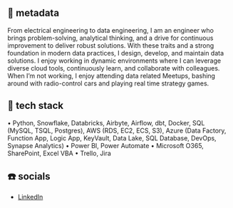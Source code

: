 ## :memo: metadata 

From electrical engineering to data engineering, I am an engineer who brings problem-solving, analytical thinking, and a drive for continuous improvement to deliver robust solutions. With these traits and a strong foundation in modern data practices, I design, develop, and maintain data solutions. I enjoy working in dynamic environments where I can leverage diverse cloud tools, continuously learn, and collaborate with colleagues. When I’m not working, I enjoy attending data related Meetups, bashing around with radio-control cars and playing real time strategy games.

## :wrench: tech stack 

•	Python, Snowflake, Databricks, Airbyte, Airflow, dbt, Docker, SQL (MySQL, TSQL, Postgres), AWS (RDS, EC2, ECS, S3), Azure (Data Factory, Function App, Logic App, KeyVault, Data Lake, SQL Database, DevOps, Synapse Analytics)
•	Power BI, Power Automate
•	Microsoft O365, SharePoint, Excel VBA
•	Trello, Jira

## :phone: socials 
- [LinkedIn](https://www.linkedin.com/in/lukeahuntley/)

<!--
**lukehuntley/lukehuntley** is a ✨ _special_ ✨ repository because its `README.md` (this file) appears on your GitHub profile.

Here are some ideas to get you started:

- 🔭 I’m currently working on ...
- 🌱 I’m currently learning ...
- 👯 I’m looking to collaborate on ...
- 🤔 I’m looking for help with ...
- 💬 Ask me about ...
- 📫 How to reach me: ...
- 😄 Pronouns: ...
- ⚡ Fun fact: ...
-->



